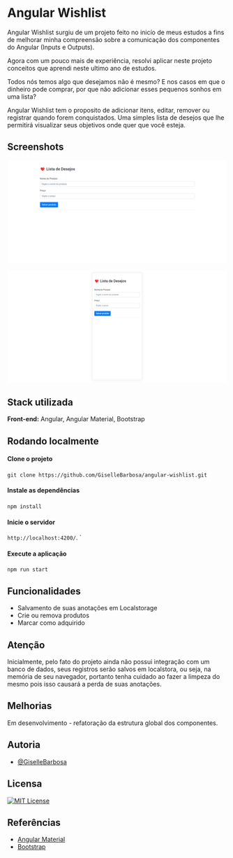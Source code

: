 # Angular Wishlist

Angular Wishlist surgiu de um projeto feito no inicío de meus estudos a fins de melhorar minha compreensão sobre a comunicação dos componentes do Angular (Inputs e Outputs).

Agora com um pouco mais de experiência, resolvi aplicar neste projeto conceitos que aprendi neste ultimo ano de estudos.

Todos nós temos algo que desejamos não é mesmo? E nos casos em que o dinheiro pode comprar, por que não adicionar esses pequenos sonhos em uma lista?

Angular Wishlist tem o proposito de adicionar itens, editar, remover ou registrar quando forem conquistados. Uma simples lista de desejos que lhe permitirá visualizar seus objetivos onde quer que você esteja.

## Screenshots

![versao desktop](src/assets/readme-images/screenshot-desktop.png "versao desktop")

![versao mobile](src/assets/readme-images/screenshot-mobile.png "versao mobile")

## Stack utilizada

**Front-end:** Angular, Angular Material, Bootstrap

## Rodando localmente

#### Clone o projeto

`git clone https://github.com/GiselleBarbosa/angular-wishlist.git`

#### Instale as dependências

`npm install`

#### Inicie o servidor

`http://localhost:4200/`.
`

#### Execute a aplicação

`npm run start`

## Funcionalidades

- Salvamento de suas anotações em Localstorage
- Crie ou remova produtos
- Marcar como adquirido

## Atenção

Inicialmente, pelo fato do projeto ainda não possui integração com um banco de dados, seus registros serão salvos em localstora, ou seja, na memória de seu navegador, portanto tenha cuidado ao fazer a limpeza do mesmo pois isso causará a perda de suas anotações.

## Melhorias

Em desenvolvimento - refatoração da estrutura global dos componentes.

## Autoria

- [@GiselleBarbosa](https://www.linkedin.com/in/gisellebarb/)

## Licensa

[![MIT License](https://img.shields.io/badge/License-MIT-green.svg)](https://choosealicense.com/licenses/mit/)

## Referências

- [Angular Material](https://material.angular.io/)
- [Bootstrap](https://getbootstrap.com/)
